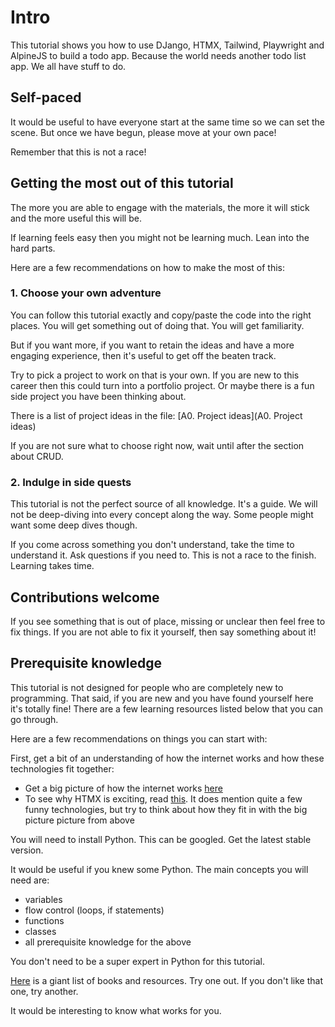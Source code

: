 # Intro 

This tutorial shows you how to use DJango, HTMX, Tailwind, Playwright and AlpineJS to build a todo app. Because the world needs another todo list app. We all have stuff to do.

## Self-paced 

It would be useful to have everyone start at the same time so we can set the scene. But once we have begun, please move at your own pace! 

Remember that this is not a race! 

## Getting the most out of this tutorial

The more you are able to engage with the materials, the more it will stick and the more useful this will be.

If learning feels easy then you might not be learning much. Lean into the hard parts. 

Here are a few recommendations on how to make the most of this:

### 1. Choose your own adventure

You can follow this tutorial exactly and copy/paste the code into the right places. You will get something out of doing that. You will get familiarity.

But if you want more, if you want to retain the ideas and have a more engaging experience, then it's useful to get off the beaten track.

Try to pick a project to work on that is your own. If you are new to this career then this could turn into a portfolio project. Or maybe there is a fun side project you have been thinking about. 

There is a list of project ideas in the file: [A0. Project ideas](A0. Project ideas) 

If you are not sure what to choose right now, wait until after the section about CRUD.

### 2. Indulge in side quests 

This tutorial is not the perfect source of all knowledge. It's a guide. We will not be deep-diving into every concept along the way. Some people might want some deep dives though.

If you come across something you don't understand, take the time to understand it. Ask questions if you need to. This is not a race to the finish. Learning takes time.

## Contributions welcome

If you see something that is out of place, missing or unclear then feel free to fix things. If you are not able to fix it yourself, then say something about it!

## Prerequisite knowledge 

This tutorial is not designed for people who are completely new to programming. That said, if you are new and you have found yourself here it's totally fine! There are a few learning resources listed below that you can go through. 

Here are a few recommendations on things you can start with:

First, get a bit of an understanding of how the internet works and how these technologies fit together: 

- Get a big picture of how the internet works [here](https://www.sheenaoc.com/articles/2024-06-22-anatomy-of-a-web-app-00-toc)
- To see why HTMX is exciting, read [this](https://www.sheenaoc.com/articles/2024-06-30-htmx). It does mention quite a few funny technologies, but try to think about how they fit in with the big picture picture from above

You will need to install Python. This can be googled. Get the latest stable version.

It would be useful if you knew some Python. The main concepts you will need are:

- variables
- flow control (loops, if statements)
- functions
- classes 
- all prerequisite knowledge for the above 

You don't need to be a super expert in Python for this tutorial.

[Here](https://www.reddit.com/r/learnpython/wiki/books/) is a giant list of books and resources. Try one out. If you don't like that one, try another. 

It would be interesting to know what works for you. 
